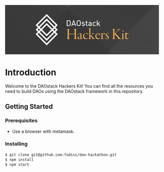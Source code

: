 <img src="./daostack-hk.png">

# Introduction

Welcome to the DAOstack Hackers Kit! You can find all the resources you need to build DAOs using the DAOstack framework in this repository.

## Getting Started

### Prerequisites

- Use a browser with metamask.

### Installing

```
$ git clone git@github.com:fodisi/dao-hackathon.git
$ npm install
$ npm start
```